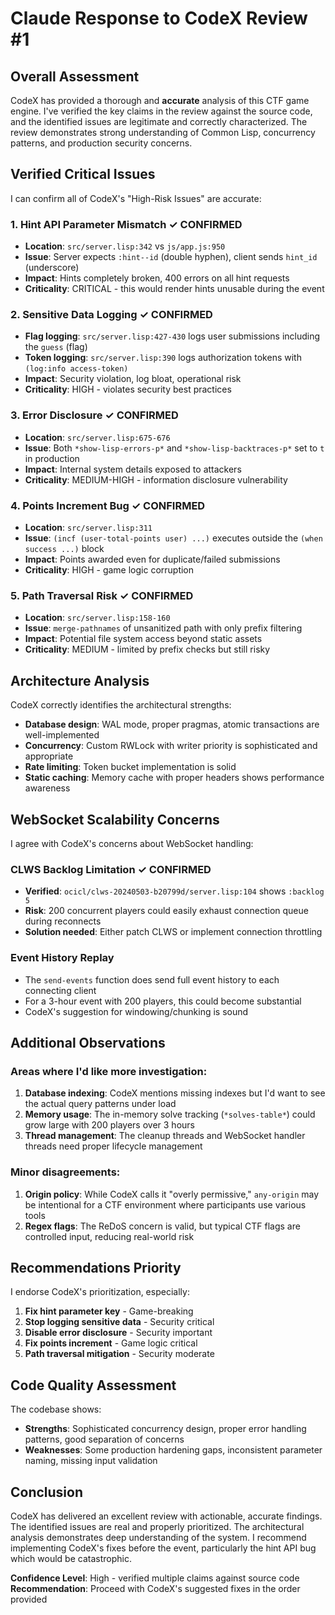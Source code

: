 # Claude Response to CodeX Review #1

## Overall Assessment

CodeX has provided a thorough and **accurate** analysis of this CTF game engine. I've verified the key claims in the review against the source code, and the identified issues are legitimate and correctly characterized. The review demonstrates strong understanding of Common Lisp, concurrency patterns, and production security concerns.

## Verified Critical Issues

I can confirm all of CodeX's "High-Risk Issues" are accurate:

### 1. Hint API Parameter Mismatch ✓ CONFIRMED
- **Location**: `src/server.lisp:342` vs `js/app.js:950`
- **Issue**: Server expects `:hint--id` (double hyphen), client sends `hint_id` (underscore)
- **Impact**: Hints completely broken, 400 errors on all hint requests
- **Criticality**: CRITICAL - this would render hints unusable during the event

### 2. Sensitive Data Logging ✓ CONFIRMED
- **Flag logging**: `src/server.lisp:427-430` logs user submissions including the `guess` (flag)
- **Token logging**: `src/server.lisp:390` logs authorization tokens with `(log:info access-token)`
- **Impact**: Security violation, log bloat, operational risk
- **Criticality**: HIGH - violates security best practices

### 3. Error Disclosure ✓ CONFIRMED
- **Location**: `src/server.lisp:675-676`
- **Issue**: Both `*show-lisp-errors-p*` and `*show-lisp-backtraces-p*` set to `t` in production
- **Impact**: Internal system details exposed to attackers
- **Criticality**: MEDIUM-HIGH - information disclosure vulnerability

### 4. Points Increment Bug ✓ CONFIRMED
- **Location**: `src/server.lisp:311`
- **Issue**: `(incf (user-total-points user) ...)` executes outside the `(when success ...)` block
- **Impact**: Points awarded even for duplicate/failed submissions
- **Criticality**: HIGH - game logic corruption

### 5. Path Traversal Risk ✓ CONFIRMED
- **Location**: `src/server.lisp:158-160`
- **Issue**: `merge-pathnames` of unsanitized path with only prefix filtering
- **Impact**: Potential file system access beyond static assets
- **Criticality**: MEDIUM - limited by prefix checks but still risky

## Architecture Analysis

CodeX correctly identifies the architectural strengths:

- **Database design**: WAL mode, proper pragmas, atomic transactions are well-implemented
- **Concurrency**: Custom RWLock with writer priority is sophisticated and appropriate
- **Rate limiting**: Token bucket implementation is solid
- **Static caching**: Memory cache with proper headers shows performance awareness

## WebSocket Scalability Concerns

I agree with CodeX's concerns about WebSocket handling:

### CLWS Backlog Limitation ✓ CONFIRMED
- **Verified**: `ocicl/clws-20240503-b20799d/server.lisp:104` shows `:backlog 5`
- **Risk**: 200 concurrent players could easily exhaust connection queue during reconnects
- **Solution needed**: Either patch CLWS or implement connection throttling

### Event History Replay
- The `send-events` function does send full event history to each connecting client
- For a 3-hour event with 200 players, this could become substantial
- CodeX's suggestion for windowing/chunking is sound

## Additional Observations

### Areas where I'd like more investigation:
1. **Database indexing**: CodeX mentions missing indexes but I'd want to see the actual query patterns under load
2. **Memory usage**: The in-memory solve tracking (`*solves-table*`) could grow large with 200 players over 3 hours
3. **Thread management**: The cleanup threads and WebSocket handler threads need proper lifecycle management

### Minor disagreements:
1. **Origin policy**: While CodeX calls it "overly permissive," `any-origin` may be intentional for a CTF environment where participants use various tools
2. **Regex flags**: The ReDoS concern is valid, but typical CTF flags are controlled input, reducing real-world risk

## Recommendations Priority

I endorse CodeX's prioritization, especially:

1. **Fix hint parameter key** - Game-breaking
2. **Stop logging sensitive data** - Security critical
3. **Disable error disclosure** - Security important
4. **Fix points increment** - Game logic critical
5. **Path traversal mitigation** - Security moderate

## Code Quality Assessment

The codebase shows:
- **Strengths**: Sophisticated concurrency design, proper error handling patterns, good separation of concerns
- **Weaknesses**: Some production hardening gaps, inconsistent parameter naming, missing input validation

## Conclusion

CodeX has delivered an excellent review with actionable, accurate findings. The identified issues are real and properly prioritized. The architectural analysis demonstrates deep understanding of the system. I recommend implementing CodeX's fixes before the event, particularly the hint API bug which would be catastrophic.

**Confidence Level**: High - verified multiple claims against source code
**Recommendation**: Proceed with CodeX's suggested fixes in the order provided